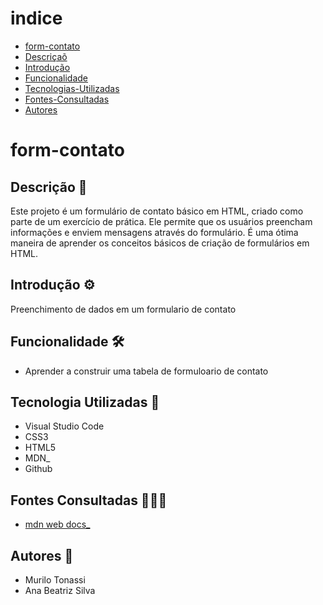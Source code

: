# indice

* [form-contato]( #form-contato)
* [Descriçaõ](descrição)
* [Introdução](Introdução)
* [Funcionalidade](Funcionalidade)
* [Tecnologias-Utilizadas](Tecnologias-Utilizadas)
* [Fontes-Consultadas](Fontes-Consultadas)
* [Autores](Autores)

# form-contato

## Descrição 📝
Este projeto é um formulário de contato básico em HTML, criado como parte de um exercício de prática. Ele permite que os usuários preencham informações e enviem mensagens através do formulário. É uma ótima maneira de aprender os conceitos básicos de criação de formulários em HTML.

## Introdução ⚙️
Preenchimento de dados em um formulario de contato

## Funcionalidade 🛠️
- Aprender a construir uma tabela de formuloario de contato

## Tecnologia Utilizadas 📱
- Visual Studio Code
- CSS3
- HTML5
- MDN_
- Github

## Fontes Consultadas 👩🏾‍💻

- [mdn web docs_](https://developer.mozilla.org)

## Autores 📕
- Murilo Tonassi 
- Ana Beatriz Silva
